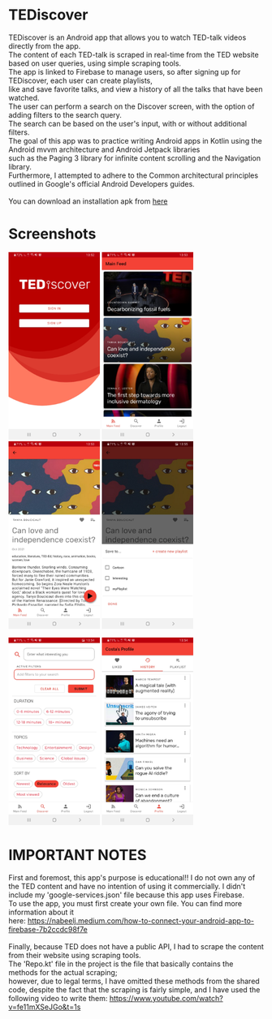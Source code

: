 # TEDiscover
TEDiscover is an Android app that allows you to watch TED-talk videos directly from the app.
<br>The content of each TED-talk is scraped in real-time from the TED website based on user queries, using simple scraping tools.
<br>The app is linked to Firebase to manage users, so after signing up for TEDiscover, each user can create playlists, 
<br>like and save favorite talks, and view a history of all the talks that have been watched.
<br>The user can perform a search on the Discover screen, with the option of adding filters to the search query.
<br>The search can be based on the user's input, with or without additional filters.
<br>The goal of this app was to practice writing Android apps in Kotlin using the Android mvvm architecture and Android Jetpack libraries 
<br>such as the Paging 3 library for infinite content scrolling and the Navigation library.
<br>Furthermore, I attempted to adhere to the Common architectural principles outlined in Google's official Android Developers guides.
<br>
<br> You can download an installation apk from <a href="https://drive.google.com/file/d/1b0w-4O4TvnY0R1xZZwjn1GC919r9AfcA/view?usp=sharing">here</a>

# Screenshots
<img src="https://github.com/costiash/TEDiscover/blob/master/TEDiscover_Screenshots/Screenshot01.jpg?raw=true" alt="Screenshot01" style="width:180px;height:370px;"> <img src="https://github.com/costiash/TEDiscover/blob/master/TEDiscover_Screenshots/Screenshot02.jpg?raw=true" alt="Screenshot02" style="width:180px;height:370px;">
<img src="https://github.com/costiash/TEDiscover/blob/master/TEDiscover_Screenshots/Screenshot03.jpg?raw=true" alt="Screenshot03" style="width:180px;height:370px;">
<img src="https://github.com/costiash/TEDiscover/blob/master/TEDiscover_Screenshots/Screenshot04.jpg?raw=true" alt="Screenshot04" style="width:180px;height:370px;">

<img src="https://github.com/costiash/TEDiscover/blob/master/TEDiscover_Screenshots/Screenshot05.jpg?raw=true" alt="Screenshot05" style="width:180px;height:370px;"> <img src="https://github.com/costiash/TEDiscover/blob/master/TEDiscover_Screenshots/Screenshot06.jpg?raw=true" alt="Screenshot06" style="width:180px;height:370px;">

# IMPORTANT NOTES
First and foremost, this app's purpose is educational!! I do not own any of the TED content and have no intention of using it commercially. 
I didn't include my 'google-services.json' file because this app uses Firebase. 
<br>To use the app, you must first create your own file. You can find more information about it 
<br>here: https://nabeelj.medium.com/how-to-connect-your-android-app-to-firebase-7b2ccdc98f7e
<br>
<br>Finally, because TED does not have a public API, I had to scrape the content from their website using scraping tools. 
<br>The 'Repo.kt' file in the project is the file that basically contains the methods for the actual scraping; 
<br>however, due to legal terms, I have omitted these methods from the shared code, despite the fact that the scraping is fairly simple, 
and I have used the following video to write them:
https://www.youtube.com/watch?v=fe11mXSeJGo&t=1s
